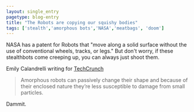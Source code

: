 ```yaml
---
layout: single_entry
pagetype: blog-entry
title: "The Robots are copying our squishy bodies"
tags: ['stealth','amorphous bots','NASA','meatbags', 'doom']
---
```

NASA has a patent for Robots that "move along a solid surface without the use of conventional wheels, tracks, or legs." But don't worry, if these stealthbots come creeping up, you can always just shoot them.

Emily Calandrelli writing for [TechCrunch][1]

>Amorphous robots can passively change their shape and because of their enclosed nature they’re less susceptible to damage from small particles.

Dammit.

[1]:http://www.bloomberg.com/news/articles/2016-01-18/rise-of-the-robots-will-eliminate-more-than-5-million-jobs
